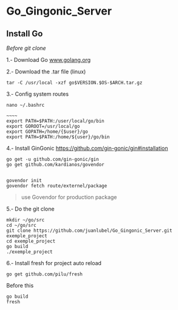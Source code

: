# Go_Gingonic_Server

## Install Go

_Before git clone_

1.- Download Go www.golang.org

2.- Download the .tar file (linux)

    tar -C /usr/local -xzf go$VERSION.$OS-$ARCH.tar.gz
    
3.- Config system routes
```
nano ~/.bashrc

~~~~
export PATH=$PATH:/user/local/go/bin
export GOROOT=/usr/local/go
export GOPATH=/home/{$user}/go
export PATH=$PATH:/home/${user}/go/bin

```
    
4.- Install GinGonic https://github.com/gin-gonic/gin#installation

    go get -u github.com/gin-gonic/gin
    go get github.com/kardianos/govendor
    
    
    govendor init
    govendor fetch route/externel/package
    
>use Govendor for production package
   
5.- Do the git clone

    mkdir ~/go/src
    cd ~/go/src
    git clone https://github.com/juanlubel/Go_Gingonic_Server.git exemple_project
    cd exemple_project
    go build
    ./exemple_project

6.- Install fresh for project auto reload

    go get github.com/pilu/fresh

Before this

    go build
    fresh
    